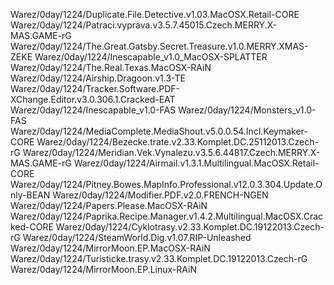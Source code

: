 Warez/0day/1224/Duplicate.File.Detective.v1.03.MacOSX.Retail-CORE
Warez/0day/1224/Patraci.vyprava.v3.5.7.45015.Czech.MERRY.X-MAS.GAME-rG
Warez/0day/1224/The.Great.Gatsby.Secret.Treasure.v1.0.MERRY.XMAS-ZEKE
Warez/0day/1224/Inescapable_v1.0_MacOSX-SPLATTER
Warez/0day/1224/The.Real.Texas.MacOSX-RAiN
Warez/0day/1224/Airship.Dragoon.v1.3-TE
Warez/0day/1224/Tracker.Software.PDF-XChange.Editor.v3.0.306.1.Cracked-EAT
Warez/0day/1224/Inescapable_v1.0-FAS
Warez/0day/1224/Monsters_v1.0-FAS
Warez/0day/1224/MediaComplete.MediaShout.v5.0.0.54.Incl.Keymaker-CORE
Warez/0day/1224/Bezecke.trate.v2.33.Komplet.DC.25112013.Czech-rG
Warez/0day/1224/Meridian.Vek.Vynalezu.v3.5.6.44817.Czech.MERRY.X-MAS.GAME-rG
Warez/0day/1224/Airmail.v1.3.1.Multilingual.MacOSX.Retail-CORE
Warez/0day/1224/Pitney.Bowes.MapInfo.Professional.v12.0.3.304.Update.Only-BEAN
Warez/0day/1224/Modifier.PDF.v2.0.FRENCH-NGEN
Warez/0day/1224/Papers.Please.MacOSX-RAiN
Warez/0day/1224/Paprika.Recipe.Manager.v1.4.2.Multilingual.MacOSX.Cracked-CORE
Warez/0day/1224/Cyklotrasy.v2.33.Komplet.DC.19122013.Czech-rG
Warez/0day/1224/SteamWorld.Dig.v1.07.RIP-Unleashed
Warez/0day/1224/MirrorMoon.EP.MacOSX-RAiN
Warez/0day/1224/Turisticke.trasy.v2.33.Komplet.DC.19122013.Czech-rG
Warez/0day/1224/MirrorMoon.EP.Linux-RAiN

